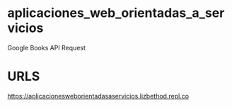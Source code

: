 # aplicaciones_web_orientadas_a_servicios
Google Books API Request 

# URLS

https://aplicacionesweborientadasaservicios.lizbethod.repl.co